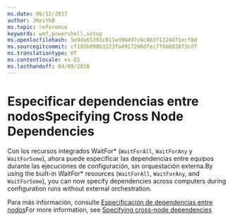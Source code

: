 ```yaml
---
ms.date: 06/12/2017
author: JKeithB
ms.topic: reference
keywords: wmf,powershell,setup
ms.openlocfilehash: 5e9da65393c011ed90497c6c8b3f1324071ecf8d
ms.sourcegitcommit: cf195b090b3223fa4917206dfec7f0b603873cdf
ms.translationtype: HT
ms.contentlocale: es-ES
ms.lasthandoff: 04/09/2018
---
```

# <a name="specifying-cross-node-dependencies"></a><span data-ttu-id="22e18-102">Especificar dependencias entre nodos</span><span class="sxs-lookup"><span data-stu-id="22e18-102">Specifying Cross Node Dependencies</span></span>

<span data-ttu-id="22e18-103">Con los recursos integrados WaitFor\* (`WaitForAll`, `WaitForAny` y `WaitForSome`), ahora puede especificar las dependencias entre equipos durante las ejecuciones de configuración, sin orquestación externa.</span><span class="sxs-lookup"><span data-stu-id="22e18-103">By using the built-in WaitFor\* resources (`WaitForAll`, `WaitForAny`, and `WaitForSome`), you can now specify dependencies across computers during configuration runs without external orchestration.</span></span>

<span data-ttu-id="22e18-104">Para más información, consulte [Especificación de dependencias entre nodos](https://msdn.microsoft.com/powershell/dsc/crossnodedependencies)</span><span class="sxs-lookup"><span data-stu-id="22e18-104">For more information, see [Specifying cross-node dependencies](https://msdn.microsoft.com/powershell/dsc/crossnodedependencies)</span></span>